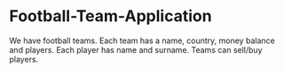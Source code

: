 # Football-Team-Application
We have football teams. Each team has a name, country, money balance and players. Each player has name and surname. Teams can sell/buy players.
